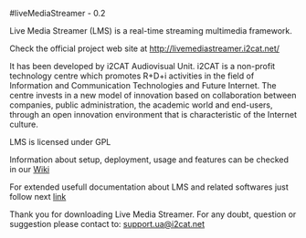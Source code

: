 #liveMediaStreamer - 0.2

Live Media Streamer (LMS) is a real-time streaming multimedia framework. 

Check the official project web site at http://livemediastreamer.i2cat.net/

It has been developed by i2CAT Audiovisual Unit. i2CAT is a non-profit technology centre which promotes R+D+i activities in the field of Information and Communication Technologies and Future Internet. The centre invests in a new model of innovation based on collaboration between companies, public administration, the academic world and end-users, through an open innovation environment that is characteristic of the Internet culture.

LMS is licensed under GPL

Information about setup, deployment, usage and features can be checked in our [Wiki](http://github.com/ua-i2cat/liveMediaStreamer/wiki)

For extended usefull documentation about LMS and related softwares just follow next [link](https://drive.google.com/folderview?id=0Byv9XisHsDOQfnp3Zl9paEUtQ3UtX3BVWkdQMUdjcksxdlRxc0dwM2pTWlNxNXZLNGVOSG8&usp=sharing)


Thank you for downloading Live Media Streamer. For any doubt, question or suggestion please contact to: support.ua@i2cat.net

